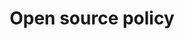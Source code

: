 ---
title: Open source policy
url: https://github.com/18F/open-source-policy/blob/master/policy.md
layout: redirect
---